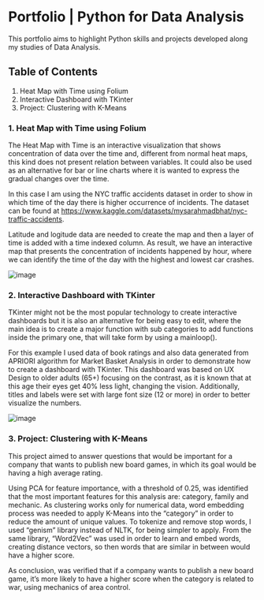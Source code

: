 # Portfolio | Python for Data Analysis
This portfolio aims to highlight Python skills and projects developed along my studies of Data Analysis.

## Table of Contents
1. Heat Map with Time using Folium
2. Interactive Dashboard with TKinter
3. Project: Clustering with K-Means

### 1. Heat Map with Time using Folium
 The Heat Map with Time is an interactive visualization that shows concentration of data over the time and, different from normal heat maps, this kind does not present relation between variables. It could also be used as an alternative for bar or line charts where it is wanted to express the gradual changes over the time.
 
 In this case I am using the NYC traffic accidents dataset in order to show in which time of the day there is higher occurrence of incidents. The dataset can be found at https://www.kaggle.com/datasets/mysarahmadbhat/nyc-traffic-accidents.
 
 Latitude and logitude data are needed to create the map and then a layer of time is added with a time indexed column. As result, we have an interactive map that presents the concentration of incidents happened by hour, where we can identify the time of the day with the highest and lowest car crashes. 
 
![image](https://user-images.githubusercontent.com/102151691/228522777-f0bcef81-33c6-4781-8aa1-c0338e6badbb.png)

 
 ### 2. Interactive Dashboard with TKinter
 TKinter might not be the most popular technology to create interactive dashboards but it is also an alternative for being easy to edit, where the main idea is to create a major function with sub categories to add functions inside the primary one, that will take form by using a mainloop().
 
 For this example I used data of book ratings and also data generated from APRIORI algorithm for Market Basket Analysis in order to demonstrate how to create a dashboard with TKinter. This dashboard was based on UX Design to older adults (65+) focusing on the contrast, as it is known that at this age their eyes get 40% less light, changing the vision. Additionally, titles and labels were set with large font size (12 or more) in order to better visualize the numbers.
 
![image](https://user-images.githubusercontent.com/102151691/228522824-f391c510-bb35-4487-a2c6-658291296d8e.png)

### 3. Project: Clustering with K-Means
 This project aimed to answer questions that would be important for a company that wants to publish new board games, in which its goal would be having a high average rating.
 
 Using PCA for feature importance, with a threshold of 0.25, was identified that the most important features for this analysis are: category, family and mechanic. As clustering works only for numerical data, word embedding process was needed to apply K-Means into the “category” in order to reduce the amount of unique values. To tokenize and remove stop words, I used “genism” library instead of NLTK, for being simpler to apply. From the same library, “Word2Vec” was used in order to learn and embed words, creating distance vectors, so then words that are similar in between would have a higher score. 
 
 As conclusion, was verified that if a company wants to publish a new board game, it’s more likely to have a higher score when the category is related to war, using mechanics of area control.

